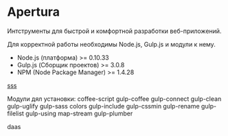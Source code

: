 Apertura
========

Интструменты для быстрой и комфортной разработки веб-приложений.

Для корректной работы необходимы Node.js, Gulp.js и модули к нему.
* Node.js (платформа)        >= 0.10.33
* Gulp.js (Сборщик проектов) >= 3.0.8
* NPM (Node Package Manager) >= 1.4.28

<a href="#ddd">sss</a>


Модули дял установки: 
coffee-script gulp-coffee gulp-connect gulp-clean gulp-uglify gulp-sass colors gulp-include gulp-cssmin gulp-rename gulp-filelist gulp-using map-stream gulp-plumber


<div id="ddd">daas</div>
